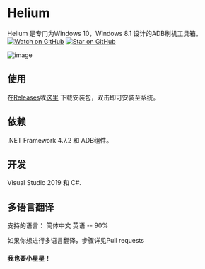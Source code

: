 

# Helium

Helium 是专门为Windows 10，Windows 8.1 设计的ADB刷机工具箱。
[![Watch on GitHub](https://img.shields.io/github/watchers/jonsn0w/hyde.svg?style=social)](https://github.com/hello-world-404/Helium)
[![Star on GitHub](https://img.shields.io/github/stars/jonsn0w/hyde.svg?style=social)](https://github.com/hello-world-404/Helium)

![image](https://github.com/hello-world-404/Helium/blob/master/img/splash.png)

## 使用
在[Releases](https://github.com/hello-world-404/Helium/releases)或[这里](https://www.geshkii.xyz/geshkii) 下载安装包，双击即可安装至系统。

## 依赖
.NET Framework 4.7.2 和 ADB组件。

## 开发
Visual Studio 2019 和 C#.

## 多语言翻译
支持的语言：
简体中文
英语 -- 90%

如果你想进行多语言翻译，步骤详见Pull requests


#### 我也要小星星！

